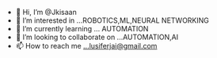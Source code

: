 - 👋 Hi, I’m @Jkisaan
- 👀 I’m interested in ...ROBOTICS,ML,NEURAL NETWORKING 
- 🌱 I’m currently learning ... AUTOMATION 
- 💞️ I’m looking to collaborate on ...AUTOMATION,AI
- 📫 How to reach me ...lusiferjai@gmail.com

<!---
Jkisaan/Jkisaan is a ✨ special ✨ repository because its `README.md` (this file) appears on your GitHub profile.
You can click the Preview link to take a look at your changes.
--->

